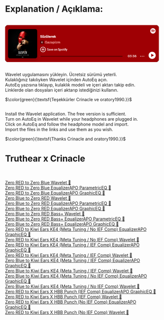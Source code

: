 # Explanation / Açıklama:
<br>
<a href="https://open.spotify.com/track/4c8GowvkAkbzC4RqdH0SQV"><img src="https://raw.githubusercontent.com/ny4rlk0/Truthear-x-Crinacle-Zero/main/spotify.png" alt="Spotify Süzülerek - Gazapizm" style=""></a>
<br>

##
Wavelet uygulamasını yükleyin. Ücretsiz sürümü yeterli.<br>
Kulaklığınız takılıyken Wavelet içinden AutoEq açın.<br>
AutoEq yazısına tıklayıp, kulaklık modeli ve içeri aktarı takip edin.<br>
Linklerde olan dosyaları içeri aktarıp istediğinizi kullanın.<br>

$\color{green}{\textsf{Teşekkürler Crinacle ve oratory1990.}}$ <br>

##
Install the Wavelet application. The free version is sufficient.<br>
Turn on AutoEq in Wavelet while your headphones are plugged in.<br>
Click on AutoEq and follow the headphone model and import.<br>
Import the files in the links and use them as you wish.<br>

$\color{green}{\textsf{Thanks Crinacle and oratory1990.}}$ <br>

# Truthear x Crinacle
<br><br>
<a href="https://github.com/ny4rlk0/Truthear-x-Crinacle-Zero/releases/download/release/Truthear.x.Crinacle.Zero.RED.to.Zero.Blue.Wavelet.GraphicEq.txt">Zero RED to Zero Blue Wavelet 💾</a><br>
<a href="https://github.com/ny4rlk0/Truthear-x-Crinacle-Zero/releases/download/release/Truthear.x.Crinacle.Zero.RED.to.Zero.Blue.EqualizerAPO.ParametricEq.txt">Zero RED to Zero Blue EqualizerAPO ParametricEQ 💾</a><br>
<a href="https://github.com/ny4rlk0/Truthear-x-Crinacle-Zero/releases/download/release/Truthear.x.Crinacle.Zero.RED.to.Zero.Blue.EqualizerAPO.GraphicEq.txt">Zero RED to Zero Blue EqualizerAPO GraphicEQ 💾</a><br>
<a href="https://github.com/ny4rlk0/Truthear-x-Crinacle-Zero/releases/download/release/Truthear.x.Crinacle.Zero.Blue.to.Zero.RED.Wavelet.GraphicEq.txt">Zero Blue to Zero RED Wavelet 💾</a><br>
<a href="https://github.com/ny4rlk0/Truthear-x-Crinacle-Zero/releases/download/release/Truthear.x.Crinacle.Zero.Blue.to.Zero.RED.EqualizerAPO.ParametricEq.txt">Zero Blue to Zero RED EqualizerAPO ParametricEQ 💾</a><br>
<a href="https://github.com/ny4rlk0/Truthear-x-Crinacle-Zero/releases/download/release/Truthear.x.Crinacle.Zero.Blue.to.Zero.RED.EqualizerAPO.GraphicEq.txt">Zero Blue to Zero RED EqualizerAPO GraphicEQ 💾</a><br>
<a href="https://github.com/ny4rlk0/Truthear-x-Crinacle-Zero/releases/download/release/Truthear.x.Crinacle.Zero.Blue.to.Zero.RED.Bass+.Wavelet.GraphicEq.txt">Zero Blue to Zero RED Bass+ Wavelet 💾</a><br>
<a href="https://github.com/ny4rlk0/Truthear-x-Crinacle-Zero/releases/download/release/Truthear.x.Crinacle.Zero.Blue.to.Zero.RED.Bass+.EqualizerAPO.ParametricEq.txt">Zero Blue to Zero RED Bass+ EqualizerAPO ParametricEQ 💾</a><br>
<a href="https://github.com/ny4rlk0/Truthear-x-Crinacle-Zero/releases/download/release/Truthear.x.Crinacle.Zero.Blue.to.Zero.RED.Bass+.EqualizerAPO.GraphicEq.txt">Zero Blue to Zero RED Bass+ EqualizerAPO GraphicEQ 💾</a><br>
<a href="https://github.com/ny4rlk0/Truthear-x-Crinacle-Zero/releases/download/release/Truthear.Zero.Red.to.Kiwi.Ears.KE4.Meta.Tuning.EqualizerAPO.Filters.txt">Zero RED to Kiwi Ears KE4 (Meta Tuning / No IEF Comp) EqualizerAPO GraphicEQ 💾</a><br>
<a href="https://github.com/ny4rlk0/Truthear-x-Crinacle-Zero/releases/download/release/Truthear.Zero.Red.to.Kiwi.Ears.KE4.Meta.Tuning.Wavelet.Graphic.Filters.txt">Zero RED to Kiwi Ears KE4 (Meta Tuning / No IEF Comp) Wavelet 💾</a><br>
<a href="https://github.com/ny4rlk0/Truthear-x-Crinacle-Zero/releases/download/release/Truthear.Zero.Red.to.Kiwi.Ears.KE4.Meta.Tuning.IEF.Comp.EqualizerAPO.Filters.txt">Zero RED to Kiwi Ears KE4 (Meta Tuning / IEF Comp) EqualizerAPO GraphicEQ 💾</a><br>
<a href="https://github.com/ny4rlk0/Truthear-x-Crinacle-Zero/releases/download/release/Truthear.Zero.Red.to.Kiwi.Ears.KE4.Meta.Tuning.IEF.Comp.Wavelet.Graphic.Filters.txt">Zero RED to Kiwi Ears KE4 (Meta Tuning / IEF Comp) Wavelet 💾</a><br>
<a href="https://github.com/ny4rlk0/Truthear-x-Crinacle-Zero/releases/download/release/Truthear.Zero.Blue.to.Kiwi.Ears.KE4.Meta.Tuning.IEF.Comp.EqualizerAPO.Filters.txt">Zero Blue to Kiwi Ears KE4 (Meta Tuning / IEF Comp) EqualizerAPO GraphicEQ 💾</a><br>
<a href="https://github.com/ny4rlk0/Truthear-x-Crinacle-Zero/releases/download/release/Truthear.Zero.Blue.to.Kiwi.Ears.KE4.Meta.Tuning.IEF.Comp.Wavelet.Graphic.Filters.txt">Zero Blue to Kiwi Ears KE4 (Meta Tuning / IEF Comp) Wavelet 💾</a><br>
<a href="https://github.com/ny4rlk0/Truthear-x-Crinacle-Zero/releases/download/release/Truthear.Zero.Blue.to.Kiwi.Ears.KE4.Meta.Tuning.No.IEF.Comp.EqualizerAPO.Filters.txt">Zero Blue to Kiwi Ears KE4 (Meta Tuning / No IEF Comp) EqualizerAPO GraphicEQ 💾</a><br>
<a href="https://github.com/ny4rlk0/Truthear-x-Crinacle-Zero/releases/download/release/Truthear.Zero.Blue.to.Kiwi.Ears.KE4.Meta.Tuning.No.IEF.Comp.Wavelet.Graphic.Filters.txt">Zero Blue to Kiwi Ears KE4 (Meta Tuning / No IEF Comp) Wavelet 💾</a><br>
<a href="https://github.com/ny4rlk0/Truthear-x-Crinacle-Zero/releases/download/release/TruthEar.X.Crinacle.ZERO.RED.to.Kiwi.Ears.X.HBB.Punch.IEF.Comp.EqualizerAPO.Filters.txt">Zero RED to Kiwi Ears X HBB Punch (IEF Comp) EqualizerAPO GraphicEQ 💾</a><br>
<a href="https://github.com/ny4rlk0/Truthear-x-Crinacle-Zero/releases/download/release/TruthEar.X.Crinacle.ZERO.RED.to.Kiwi.Ears.X.HBB.Punch.IEF.Comp.Wavelet.Graphic.Filters.txt">Zero RED to Kiwi Ears X HBB Punch (IEF Comp) Wavelet 💾</a><br>
<a href="https://github.com/ny4rlk0/Truthear-x-Crinacle-Zero/releases/download/release/TruthEar.X.Crinacle.ZERO.RED.to.Kiwi.Ears.X.HBB.Punch.No.IEF.Comp.EqualizerAPO.Filters.txt">Zero RED to Kiwi Ears X HBB Punch (No IEF Comp) EqualizerAPO GraphicEQ 💾</a><br>
<a href="https://github.com/ny4rlk0/Truthear-x-Crinacle-Zero/releases/download/release/TruthEar.X.Crinacle.ZERO.RED.to.Kiwi.Ears.X.HBB.Punch.No.IEF.Comp.Wavelet.Graphic.Filters.txt">Zero RED to Kiwi Ears X HBB Punch (No IEF Comp) Wavelet 💾</a><br>

